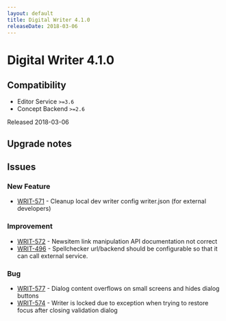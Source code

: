 ```yaml
---
layout: default
title: Digital Writer 4.1.0
releaseDate: 2018-03-06
---
```

<div class="jumbotron">
    <h1>Digital Writer 4.1.0</h1>    
    <h2>Compatibility</h2>
    <ul>
        <li>Editor Service <code>>=3.6</code></li>
        <li>Concept Backend <code>>=2.6</code></li>
    </ul>
</div>

Released 2018-03-06



## Upgrade notes  
                   



## Issues  


### New Feature 
 
 * [WRIT-571](https://jira.infomaker.se/browse/WRIT-571) - Cleanup local dev writer config writer.json (for external developers) 


### Improvement 
 
 * [WRIT-572](https://jira.infomaker.se/browse/WRIT-572) - Newsitem link manipulation API documentation not correct  
 * [WRIT-496](https://jira.infomaker.se/browse/WRIT-496) - Spellchecker url/backend should be configurable so that it can call external service. 


### Bug 
 
 * [WRIT-577](https://jira.infomaker.se/browse/WRIT-577) - Dialog content overflows on small screens and hides dialog buttons  
 * [WRIT-574](https://jira.infomaker.se/browse/WRIT-574) - Writer is locked due to exception when trying to restore focus after closing validation dialog 


